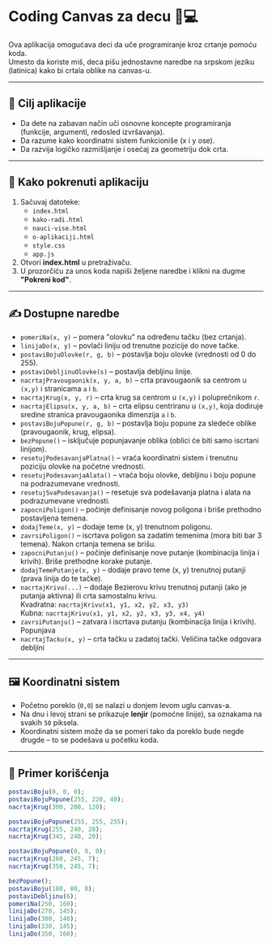 # Coding Canvas za decu 🎨💻

Ova aplikacija omogućava deci da uče programiranje kroz crtanje pomoću koda.  
Umesto da koriste miš, deca pišu jednostavne naredbe na srpskom jeziku (latinica) kako bi crtala oblike na canvas-u.  

---

## 🎯 Cilj aplikacije
- Da dete na zabavan način uči osnovne koncepte programiranja (funkcije, argumenti, redosled izvršavanja).
- Da razume kako koordinatni sistem funkcioniše (x i y ose).
- Da razvija logičko razmišljanje i osećaj za geometriju dok crta.

---

## 🚀 Kako pokrenuti aplikaciju

1. Sačuvaj datoteke:
   - `index.html`
   - `kako-radi.html`
   - `nauci-vise.html`
   - `o-aplikaciji.html`
   - `style.css`
   - `app.js`
2. Otvori **index.html** u pretraživaču.
3. U prozorčiću za unos koda napiši željene naredbe i klikni na dugme **"Pokreni kod"**.

---

## ✍️ Dostupne naredbe

- `pomeriNa(x, y)` – pomera "olovku" na određenu tačku (bez crtanja).  
- `linijaDo(x, y)` – povlači liniju od trenutne pozicije do nove tačke.  
- `postaviBojuOlovke(r, g, b)` – postavlja boju olovke (vrednosti od 0 do 255).  
- `postaviDebljinuOlovke(s)` – postavlja debljinu linije.  
- `nacrtajPravougaonik(x, y, a, b)` – crta pravougaonik sa centrom u `(x,y)` i stranicama `a` i `b`.  
- `nacrtajKrug(x, y, r)` – crta krug sa centrom u `(x,y)` i poluprečnikom `r`. 
- `nacrtajElipsu(x, y, a, b)` – crta elipsu centriranu u `(x,y)`, koja dodiruje sredine stranica pravougaonika dimenzija `a` i `b`. 
- `postaviBojuPopune(r, g, b)` – postavlja boju popune za sledeće oblike (pravougaonik, krug, elipsa).
- `bezPopune()` – isključuje popunjavanje oblika (oblici će biti samo iscrtani linijom).
- `resetujPodesavanjaPlatna()` – vraća koordinatni sistem i trenutnu poziciju olovke na početne vrednosti.
- `resetujPodesavanjaAlata()` – vraća boju olovke, debljinu i boju popune na podrazumevane vrednosti.
- `resetujSvaPodesavanja()` – resetuje sva podešavanja platna i alata na podrazumevane vrednosti.
- `zapocniPoligon()` – počinje definisanje novog poligona i briše prethodno postavljena temena.
- `dodajTeme(x, y)` – dodaje teme (x, y) trenutnom poligonu.
- `zavrsiPoligon()` – iscrtava poligon sa zadatim temenima (mora biti bar 3 temena). Nakon crtanja temena se brišu.
- `zapocniPutanju()` – počinje definisanje nove putanje (kombinacija linija i krivih). Briše prethodne korake putanje.
- `dodajTemePutanje(x, y)` – dodaje pravo teme (x, y) trenutnoj putanji (prava linija do te tačke).
- `nacrtajKrivu(...)` – dodaje Bezierovu krivu trenutnoj putanji (ako je putanja aktivna) ili crta samostalnu krivu.<br>
  Kvadratna: `nacrtajKrivu(x1, y1, x2, y2, x3, y3)`<br>
  Kubna: `nacrtajKrivu(x1, y1, x2, y2, x3, y3, x4, y4)`
- `zavrsiPutanju()` – zatvara i iscrtava putanju (kombinacija linija i krivih). Popunjava
- `nacrtajTacku(x, y)` – crta tačku u zadatoj tački. Veličina tačke odgovara debljini

---

## 🖼️ Koordinatni sistem

- Početno poreklo (`0,0`) se nalazi u donjem levom uglu canvas-a.  
- Na dnu i levoj strani se prikazuje **lenjir** (pomoćne linije), sa oznakama na svakih `50` piksela.  
- Koordinatni sistem može da se pomeri tako da poreklo bude negde drugde – to se podešava u početku koda.

---

## 🧒 Primer korišćenja

```javascript
postaviBoju(0, 0, 0);
postaviBojuPopune(255, 220, 40);
nacrtajKrug(300, 200, 120);

postaviBojuPopune(255, 255, 255);
nacrtajKrug(255, 240, 20);
nacrtajKrug(345, 240, 20);

postaviBojuPopune(0, 0, 0);
nacrtajKrug(260, 245, 7);
nacrtajKrug(350, 245, 7);

bezPopune();
postaviBoju(180, 80, 0);
postaviDebljinu(6);
pomeriNa(250, 160);
linijaDo(270, 145);
linijaDo(300, 140);
linijaDo(330, 145);
linijaDo(350, 160);
```
